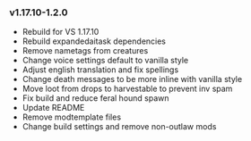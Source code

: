 ### v1.17.10-1.2.0
 - Rebuild for VS 1.17.10
 - Rebuild expandedaitask dependencies
 - Remove nametags from creatures
 - Change voice settings default to vanilla style
 - Adjust english translation and fix spellings
 - Change death messages to be more inline with vanilla style
 - Move loot from drops to harvestable to prevent inv spam
 - Fix build and reduce feral hound spawn
 - Update README
 - Remove modtemplate files
 - Change build settings and remove non-outlaw mods
